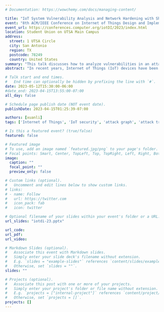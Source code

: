 ```yaml
---
# Documentation: https://wowchemy.com/docs/managing-content/

title: "IoT System Vulnerability Analysis and Network Hardening with Shortest Attack Trace in a Weighted Attack Graph"
event: "8th ACM/IEEE Conference on Internet of Things Design and Implementation"
event_url: https://conferences.computer.org/iotDI/2023/index.html
location: Student Union on UTSA Main Campus
address: 
  street: 1 UTSA Circle
  city: San Antonio
  region: TX
  postcode: 78249
  country: United States
summary: "This talk discusses how to analyze vulnerabilities in an attack graph using attack traces and ways to harden them."
abstract: "In recent years, Internet of Things (IoT) devices have been extensively deployed in edge networks, including smart homes and offices. Despite the exciting opportunities afforded by the advancements in the IoT, it also introduces new attack vectors and vulnerabilities in the system. Existing studies have shown that the attack graph is an effective model for performing system-level analysis of IoT security. This presentation goes over system vulnerability analysis and network hardening. We first extend the concept of attack graph to weighted attack graph and design a novel algorithm for computing a shortest attack trace in a weighted attack graph. We then formulate the network hardening problem."

# Talk start and end times.
#   End time can optionally be hidden by prefixing the line with `#`.
date: 2023-05-12T15:30:00-06:00
#date_end: 2023-04-15T13:55:00-07:00
all_day: false

# Schedule page publish date (NOT event date).
publishDate: 2023-04-15T01:25:39-07:00

authors: [xuanli]
tags: ['Internet of Things', 'IoT security', 'attack graph', 'attack trace']

# Is this a featured event? (true/false)
featured: false

# Featured image
# To use, add an image named `featured.jpg/png` to your page's folder. 
# Focal points: Smart, Center, TopLeft, Top, TopRight, Left, Right, BottomLeft, Bottom, BottomRight.
image:
  caption: ""
  focal_point: ""
  preview_only: false

# Custom links (optional).
#   Uncomment and edit lines below to show custom links.
# links:
# - name: Follow
#   url: https://twitter.com
#   icon_pack: fab
#   icon: twitter

# Optional filename of your slides within your event's folder or a URL.
url_slides: "iotdi-23.pptx"

url_code:
url_pdf:
url_video:

# Markdown Slides (optional).
#   Associate this event with Markdown slides.
#   Simply enter your slide deck's filename without extension.
#   E.g. `slides = "example-slides"` references `content/slides/example-slides.md`.
#   Otherwise, set `slides = ""`.
slides: ""

# Projects (optional).
#   Associate this post with one or more of your projects.
#   Simply enter your project's folder or file name without extension.
#   E.g. `projects = ["internal-project"]` references `content/project/deep-learning/index.md`.
#   Otherwise, set `projects = []`.
projects: []
---
```

